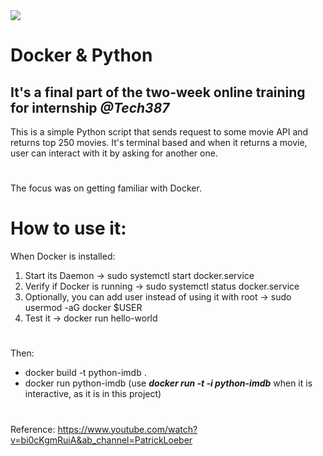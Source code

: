 <img src="https://imgs.search.brave.com/gpvVsGZtrP0ZsIIa-utWlsfwZR4NX9mI59hFB7ainLA/rs:fit:1200:600:1/g:ce/aHR0cHM6Ly93d3cu/dGhyZWF0c3RhY2su/Y29tL3dwLWNvbnRl/bnQvdXBsb2Fkcy8y/MDE3LzA2L2RvY2tl/ci1jbG91ZC10d2l0/dGVyLWNhcmQucG5n">

# Docker & Python
## It's a final part of the two-week online training for internship ***@Tech387***
This is a simple Python script that sends request to some movie API and returns top 250 movies.
It's terminal based and when it returns a movie, user can interact with it by asking for another one.
#
The focus was on getting familiar with Docker.
# How to use it:
When Docker is installed:
1) Start its Daemon -> sudo systemctl start docker.service
2) Verify if Docker is running -> sudo systemctl status docker.service
3) Optionally, you can add user instead of using it with root -> sudo usermod -aG docker $USER
4) Test it -> docker run hello-world
#
Then:
- docker build -t python-imdb .
- docker run python-imdb (use ***docker run -t -i python-imdb*** when it is interactive, as it is in this project)
#
Reference: https://www.youtube.com/watch?v=bi0cKgmRuiA&ab_channel=PatrickLoeber

